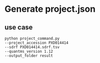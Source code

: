 # Generate project.json

## use case
```
python project_command.py
--project_accession PXD014414
--sdrf PXD014414.sdrf.tsv
--quantms_version 1.12
--output_folder result 
```